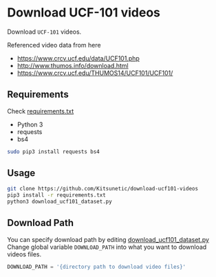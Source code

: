 # Download UCF-101 videos

Download `UCF-101` videos.

Referenced video data from here

- https://www.crcv.ucf.edu/data/UCF101.php
- http://www.thumos.info/download.html
- https://www.crcv.ucf.edu/THUMOS14/UCF101/UCF101/

## Requirements

Check [requirements.txt](./requirements.txt)

- Python 3
- requests
- bs4

```bash
sudo pip3 install requests bs4
```

## Usage

```bash
git clone https://github.com/Kitsunetic/download-ucf101-videos
pip3 install -r requirements.txt
python3 download_ucf101_dataset.py
```

## Download Path

You can specify download path by editing [download_ucf101_dataset.py](./download_ucf101_dataset.py)
Change global variable `DOWNLOAD_PATH` into what you want to download videos files.

```python
DOWNLOAD_PATH = '{directory path to download video files}'
```
